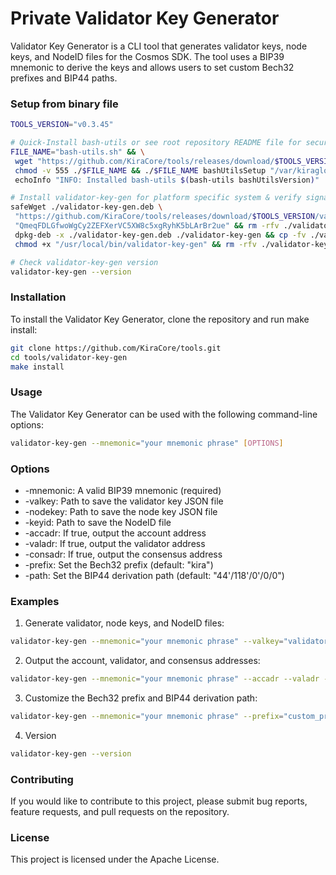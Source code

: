 # Private Validator Key Generator

Validator Key Generator is a CLI tool that generates validator keys, node keys, and NodeID files for the Cosmos SDK. The tool uses a BIP39 mnemonic to derive the keys and allows users to set custom Bech32 prefixes and BIP44 paths.

### Setup from binary file

```bash
TOOLS_VERSION="v0.3.45"

# Quick-Install bash-utils or see root repository README file for secure download
FILE_NAME="bash-utils.sh" && \
 wget "https://github.com/KiraCore/tools/releases/download/$TOOLS_VERSION/${FILE_NAME}" -O ./$FILE_NAME && \
 chmod -v 555 ./$FILE_NAME && ./$FILE_NAME bashUtilsSetup "/var/kiraglob" && . /etc/profile && \
 echoInfo "INFO: Installed bash-utils $(bash-utils bashUtilsVersion)"

# Install validator-key-gen for platform specific system & verify signature file
safeWget ./validator-key-gen.deb \
 "https://github.com/KiraCore/tools/releases/download/$TOOLS_VERSION/validator-key-gen-$(getPlatform)-$(getArch).deb" \
 "QmeqFDLGfwoWgCy2ZEFXerVC5XW8c5xgRyhK5bLArBr2ue" && rm -rfv ./validator-key-gen && \
 dpkg-deb -x ./validator-key-gen.deb ./validator-key-gen && cp -fv ./validator-key-gen/bin/validator-key-gen /usr/local/bin/validator-key-gen && \
 chmod +x "/usr/local/bin/validator-key-gen" && rm -rfv ./validator-key-gen ./validator-key-gen.deb

# Check validator-key-gen version
validator-key-gen --version
```
### Installation

To install the Validator Key Generator, clone the repository and run make install:

```bash
git clone https://github.com/KiraCore/tools.git
cd tools/validator-key-gen
make install
```
### Usage

The Validator Key Generator can be used with the following command-line options:

```bash
validator-key-gen --mnemonic="your mnemonic phrase" [OPTIONS]
```

### Options

- -mnemonic:      A valid BIP39 mnemonic (required)
- -valkey:        Path to save the validator key JSON file
- -nodekey:       Path to save the node key JSON file
- -keyid:         Path to save the NodeID file
- -accadr:        If true, output the account address
- -valadr:        If true, output the validator address
- -consadr:       If true, output the consensus address
- -prefix:        Set the Bech32 prefix (default: "kira")
- -path:          Set the BIP44 derivation path (default: "44'/118'/0'/0/0")

### Examples

1. Generate validator, node keys, and NodeID files:

```bash
validator-key-gen --mnemonic="your mnemonic phrase" --valkey="validator_key.json" --nodekey="node_key.json" --keyid="node_id.txt"
```

2. Output the account, validator, and consensus addresses:

```bash
validator-key-gen --mnemonic="your mnemonic phrase" --accadr --valadr --consadr
```

3. Customize the Bech32 prefix and BIP44 derivation path:

```bash
validator-key-gen --mnemonic="your mnemonic phrase" --prefix="custom_prefix" --path="44'/12345'/0'/0/0"
```
4. Version
```bash
validator-key-gen --version
```

### Contributing
If you would like to contribute to this project, please submit bug reports, feature requests, and pull requests on the repository.

### License
This project is licensed under the Apache License.